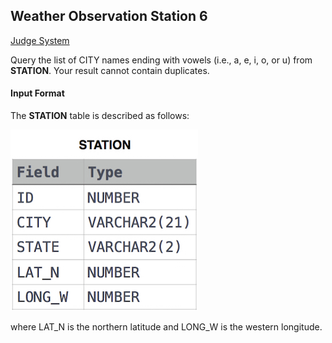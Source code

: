 ## Weather Observation Station 6

[Judge System](https://www.hackerrank.com/challenges/weather-observation-station-7/problem)

Query the list of CITY names ending with vowels (i.e., a, e, i, o, or u) from **STATION**. Your result cannot contain duplicates.

#### Input Format

The **STATION** table is described as follows:

![](https://github.com/andy489/Database/blob/master/assets/Weather%20Observation%20Station%201.jpg)

where LAT_N is the northern latitude and LONG_W is the western longitude.
